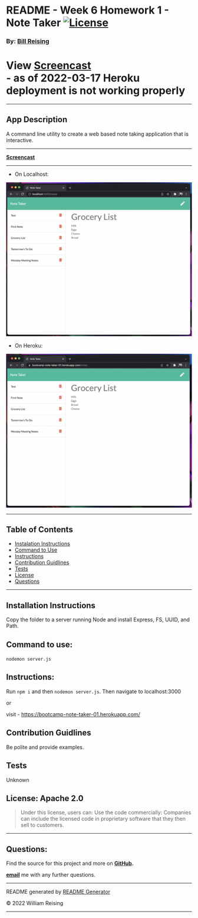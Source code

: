 # README - Week 6 Homework 1 - Note Taker [![License](https://img.shields.io/badge/License-Apache_2.0-blue.svg)](https://opensource.org/licenses/Apache-2.0)

### By: [Bill Reising](#questions)

# View [Screencast](https://drive.google.com/file/d/1Ocn1TSM-fmQjHnd2AcLuf57ZUH3AHvea/view)<br>- as of 2022-03-17 Heroku deployment is not working properly

---

## App Description

A command line utility to create a web based note taking application that is interactive.

---

**[Screencast](https://drive.google.com/file/d/1Ocn1TSM-fmQjHnd2AcLuf57ZUH3AHvea/view)**

---
- On Localhost:

![screenshot](./public/assets/screenshot-localhost.png)

- On Heroku:

![screenshot](./public/assets/screenshot-heroku.png)

---

## Table of Contents
- [Instalation Instructions](#install)
- [Command to Use](#command)
- [Instructions](#instructions)
- [Contribution Guidlines](#contribution)
- [Tests](#tests)
- [License](#license)
- [Questions](#questions)

---

## Installation Instructions

Copy the folder to a server running Node and install Express, FS, UUID, and Path.

## Command to use:

<code>nodemon server.js</code>

## Instructions:

Run `npm i` and then `nodemon server.js`. Then navigate to localhost:3000

or

visit - https://bootcamp-note-taker-01.herokuapp.com/

## Contribution Guidlines

Be polite and provide examples.

## Tests

Unknown

## License: Apache 2.0

>Under this license, users can: Use the code commercially: Companies can include the licensed code in proprietary software that they then sell to customers.

---

## Questions:

Find the source for this project and more on **[GitHub](https://github.com/wreising).**

**[email](wreising@mac.com)** me with any further questions.

---

README generated by [README Generator](https://github.com/wreising/Week_5-Homework_1)

© 2022 William Reising

---